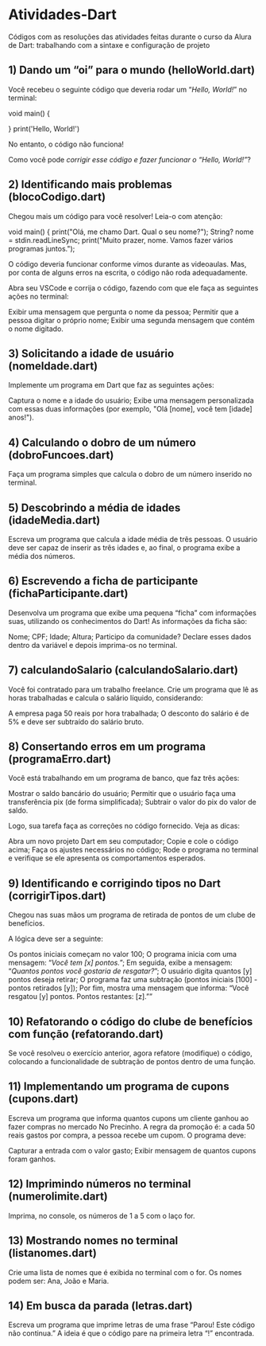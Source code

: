# Atividades-Dart
Códigos com as resoluções das atividades feitas durante o curso da Alura de Dart: trabalhando com a sintaxe e configuração de projeto

## 1) Dando um “oi” para o mundo (helloWorld.dart)
Você recebeu o seguinte código que deveria rodar um “*Hello, World!*” no terminal:

void main() {
  
}
print('Hello, World!')


No entanto, o código não funciona!

Como você pode *corrigir esse código e fazer funcionar o “Hello, World!”*?

## 2) Identificando mais problemas (blocoCodigo.dart)
Chegou mais um código para você resolver! Leia-o com atenção:

void main() {
  print("Olá, me chamo Dart. Qual o seu nome?");
  String? nome = stdin.readLineSync;
  print("Muito prazer, nome. Vamos fazer vários programas juntos.");
  

O código deveria funcionar conforme vimos durante as videoaulas. Mas, por conta de alguns erros na escrita, o código não roda adequadamente.

Abra seu VSCode e corrija o código, fazendo com que ele faça as seguintes ações no terminal:

Exibir uma mensagem que pergunta o nome da pessoa;
Permitir que a pessoa digitar o próprio nome;
Exibir uma segunda mensagem que contém o nome digitado.

## 3) Solicitando a idade de usuário (nomeIdade.dart)
Implemente um programa em Dart que faz as seguintes ações:

Captura o nome e a idade do usuário;
Exibe uma mensagem personalizada com essas duas informações (por exemplo, "Olá [nome], você tem [idade] anos!").

## 4) Calculando o dobro de um número (dobroFuncoes.dart)
Faça um programa simples que calcula o dobro de um número inserido no terminal.

## 5) Descobrindo a média de idades (idadeMedia.dart)
Escreva um programa que calcula a idade média de três pessoas. O usuário deve ser capaz de inserir as três idades e, ao final, o programa exibe a média dos números.

## 6) Escrevendo a ficha de participante (fichaParticipante.dart)
Desenvolva um programa que exibe uma pequena “ficha” com informações suas, utilizando os conhecimentos do Dart! As informações da ficha são:

Nome;
CPF;
Idade;
Altura;
Participo da comunidade?
Declare esses dados dentro da variável e depois imprima-os no terminal.

## 7) calculandoSalario (calculandoSalario.dart)
Você foi contratado para um trabalho freelance. Crie um programa que lê as horas trabalhadas e calcula o salário líquido, considerando:

A empresa paga 50 reais por hora trabalhada;
O desconto do salário é de 5% e deve ser subtraído do salário bruto.

## 8) Consertando erros em um programa (programaErro.dart)
Você está trabalhando em um programa de banco, que faz três ações:

Mostrar o saldo bancário do usuário;
Permitir que o usuário faça uma transferência pix (de forma simplificada);
Subtrair o valor do pix do valor de saldo.

Logo, sua tarefa faça as correções no código fornecido. Veja as dicas:

Abra um novo projeto Dart em seu computador;
Copie e cole o código acima;
Faça os ajustes necessários no código;
Rode o programa no terminal e verifique se ele apresenta os comportamentos esperados.

## 9)  Identificando e corrigindo tipos no Dart (corrigirTipos.dart)
Chegou nas suas mãos um programa de retirada de pontos de um clube de benefícios.

A lógica deve ser a seguinte:

Os pontos iniciais começam no valor 100;
O programa inicia com uma mensagem: “*Você tem [x] pontos.*”;
Em seguida, exibe a mensagem: “*Quantos pontos você gostaria de resgatar?*”;
O usuário digita quantos [y] pontos deseja retirar;
O programa faz uma subtração (pontos iniciais [100] - pontos retirados [y]);
Por fim, mostra uma mensagem que informa: “Você resgatou [y] pontos. Pontos restantes: [z].””

## 10)  Refatorando o código do clube de benefícios com função (refatorando.dart)
Se você resolveu o exercício anterior, agora refatore (modifique) o código, colocando a funcionalidade de subtração de pontos dentro de uma função.

## 11) Implementando um programa de cupons (cupons.dart)
Escreva um programa que informa quantos cupons um cliente ganhou ao fazer compras no mercado No Precinho. A regra da promoção é: a cada 50 reais gastos por compra, a pessoa recebe um cupom. O programa deve:

Capturar a entrada com o valor gasto;
Exibir mensagem de quantos cupons foram ganhos.

## 12) Imprimindo números no terminal (numerolimite.dart)
Imprima, no console, os números de 1 a 5 com o laço for.

## 13) Mostrando nomes no terminal (listanomes.dart)
Crie uma lista de nomes que é exibida no terminal com o for. Os nomes podem ser: Ana, João e Maria.

## 14) Em busca da parada (letras.dart)
Escreva um programa que imprime letras de uma frase “Parou! Este código não continua.” A ideia é que o código pare na primeira letra “!” encontrada.
